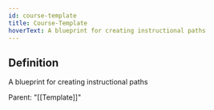 ```yaml
---
id: course-template
title: Course-Template
hoverText: A blueprint for creating instructional paths
---
```

## Definition
A blueprint for creating instructional paths

Parent: "[[Template]]"